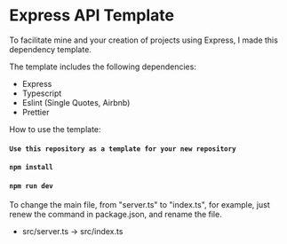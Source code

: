 # Express API Template

To facilitate mine and your creation of projects using Express, I made this dependency template.

The template includes the following dependencies:
- Express
- Typescript
- Eslint (Single Quotes, Airbnb)
- Prettier

How to use the template:

#### `Use this repository as a template for your new repository`
#### `npm install`
#### `npm run dev`

To change the main file, from "server.ts" to "index.ts", for example, just renew the command in package.json, and rename the file.

- src/server.ts -> src/index.ts
